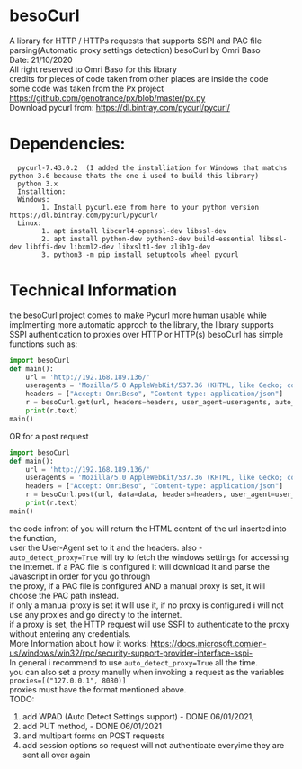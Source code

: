 # besoCurl
A library for HTTP / HTTPs requests that supports SSPI and PAC file parsing(Automatic proxy settings detection)
besoCurl by Omri Baso  
Date: 21/10/2020  
All right reserved to Omri Baso for this library  
credits for pieces of code taken from other places are inside the code  
some code was taken from the Px project  
https://github.com/genotrance/px/blob/master/px.py  
Download pycurl from: https://dl.bintray.com/pycurl/pycurl/
# Dependencies:   
      pycurl-7.43.0.2  (I added the installiation for Windows that matchs python 3.6 because thats the one i used to build this library)  
      python 3.x 
      Installtion:  
      Windows:
            1. Install pycurl.exe from here to your python version https://dl.bintray.com/pycurl/pycurl/
      Linux:
            1. apt install libcurl4-openssl-dev libssl-dev  
            2. apt install python-dev python3-dev build-essential libssl-dev libffi-dev libxml2-dev libxslt1-dev zlib1g-dev  
            3. python3 -m pip install setuptools wheel pycurl  

# Technical Information  
the besoCurl project comes to make Pycurl more human usable while implmenting 
more automatic approch to the library, the library supports SSPI authentication to proxies over HTTP or HTTP(s) 
besoCurl has simple functions such as:  
```python  
import besoCurl
def main():  
    url = 'http://192.168.189.136/'
    useragents = 'Mozilla/5.0 AppleWebKit/537.36 (KHTML, like Gecko; compatible; Googlebot/2.1; Safari/537.36'  
    headers = ["Accept: OmriBeso", "Content-type: application/json"]  
    r = besoCurl.get(url, headers=headers, user_agent=useragents, auto_detect_proxy=True)  
    print(r.text)  
main()  
```
OR for a post request
```python
import besoCurl
def main():
    url = 'http://192.168.189.136/'
    useragents = 'Mozilla/5.0 AppleWebKit/537.36 (KHTML, like Gecko; compatible; Googlebot/2.1; Safari/537.36'
    headers = ["Accept: OmriBeso", "Content-type: application/json"]
    r = besoCurl.post(url, data=data, headers=headers, user_agent=user_agent, auto_detect_proxy=True)
    print(r.text)
main()    
```
the code infront of you will return the HTML content of the url inserted into the function,  
user the User-Agent set to it and the headers. 
also - `auto_detect_proxy=True` will try to fetch the windows settings for accessing the internet. 
if a PAC file is configured it will download it and parse the Javascript in order for you go through   
the proxy, if a PAC file is configured AND a manual proxy is set, it will choose the PAC path instead.  
if only a manual proxy is set it will use it, if no proxy is configured i will not use any proxies and go directly to the internet.  
if a proxy is set, the HTTP request will use SSPI to authenticate to the proxy without entering any credentials.  
More Information about how it works: https://docs.microsoft.com/en-us/windows/win32/rpc/security-support-provider-interface-sspi-  
In general i recommend to use `auto_detect_proxy=True` all the time.  
you can also set a proxy manully when invoking a request as the variables `proxies=[("127.0.0.1", 8080)]`  
proxies must have the format mentioned above.  
TODO:  
1. add WPAD (Auto Detect Settings support) - DONE 06/01/2021,  
2. add PUT method,  - DONE 06/01/2021
3. and multipart forms on POST requests 
4. add session options so request will not authenticate everyime they are sent all over again 
